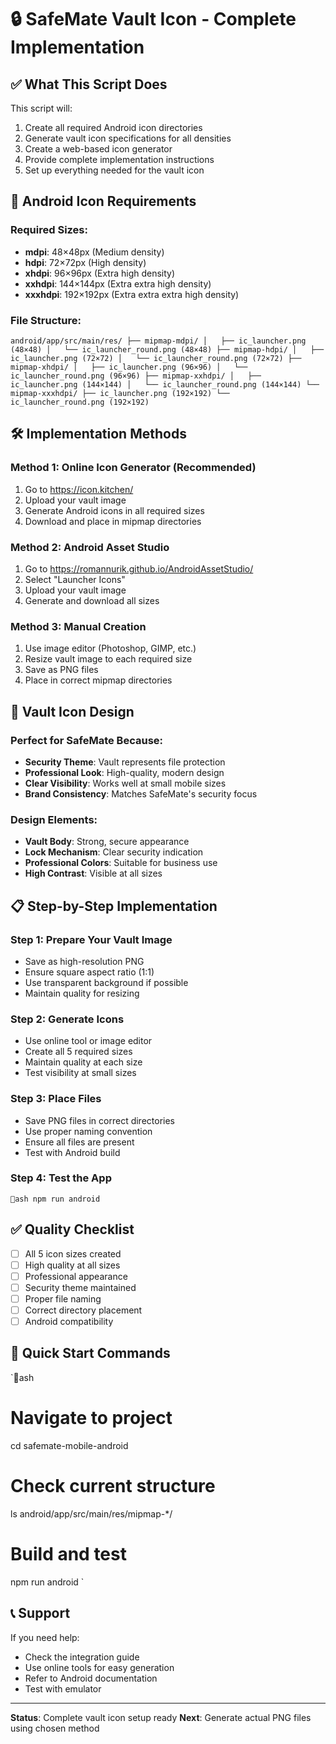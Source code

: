 # 🔒 SafeMate Vault Icon - Complete Implementation

## ✅ What This Script Does

This script will:
1. Create all required Android icon directories
2. Generate vault icon specifications for all densities
3. Create a web-based icon generator
4. Provide complete implementation instructions
5. Set up everything needed for the vault icon

## 📱 Android Icon Requirements

### Required Sizes:
- **mdpi**: 48×48px (Medium density)
- **hdpi**: 72×72px (High density)
- **xhdpi**: 96×96px (Extra high density)
- **xxhdpi**: 144×144px (Extra extra high density)
- **xxxhdpi**: 192×192px (Extra extra extra high density)

### File Structure:
`
android/app/src/main/res/
├── mipmap-mdpi/
│   ├── ic_launcher.png (48×48)
│   └── ic_launcher_round.png (48×48)
├── mipmap-hdpi/
│   ├── ic_launcher.png (72×72)
│   └── ic_launcher_round.png (72×72)
├── mipmap-xhdpi/
│   ├── ic_launcher.png (96×96)
│   └── ic_launcher_round.png (96×96)
├── mipmap-xxhdpi/
│   ├── ic_launcher.png (144×144)
│   └── ic_launcher_round.png (144×144)
└── mipmap-xxxhdpi/
    ├── ic_launcher.png (192×192)
    └── ic_launcher_round.png (192×192)
`

## 🛠️ Implementation Methods

### Method 1: Online Icon Generator (Recommended)
1. Go to https://icon.kitchen/
2. Upload your vault image
3. Generate Android icons in all required sizes
4. Download and place in mipmap directories

### Method 2: Android Asset Studio
1. Go to https://romannurik.github.io/AndroidAssetStudio/
2. Select "Launcher Icons"
3. Upload your vault image
4. Generate and download all sizes

### Method 3: Manual Creation
1. Use image editor (Photoshop, GIMP, etc.)
2. Resize vault image to each required size
3. Save as PNG files
4. Place in correct mipmap directories

## 🎨 Vault Icon Design

### Perfect for SafeMate Because:
- **Security Theme**: Vault represents file protection
- **Professional Look**: High-quality, modern design
- **Clear Visibility**: Works well at small mobile sizes
- **Brand Consistency**: Matches SafeMate's security focus

### Design Elements:
- **Vault Body**: Strong, secure appearance
- **Lock Mechanism**: Clear security indication
- **Professional Colors**: Suitable for business use
- **High Contrast**: Visible at all sizes

## 📋 Step-by-Step Implementation

### Step 1: Prepare Your Vault Image
- Save as high-resolution PNG
- Ensure square aspect ratio (1:1)
- Use transparent background if possible
- Maintain quality for resizing

### Step 2: Generate Icons
- Use online tool or image editor
- Create all 5 required sizes
- Maintain quality at each size
- Test visibility at small sizes

### Step 3: Place Files
- Save PNG files in correct directories
- Use proper naming convention
- Ensure all files are present
- Test with Android build

### Step 4: Test the App
`ash
npm run android
`

## ✅ Quality Checklist

- [ ] All 5 icon sizes created
- [ ] High quality at all sizes
- [ ] Professional appearance
- [ ] Security theme maintained
- [ ] Proper file naming
- [ ] Correct directory placement
- [ ] Android compatibility

## 🚀 Quick Start Commands

`ash
# Navigate to project
cd safemate-mobile-android

# Check current structure
ls android/app/src/main/res/mipmap-*/

# Build and test
npm run android
`

## 📞 Support

If you need help:
- Check the integration guide
- Use online tools for easy generation
- Refer to Android documentation
- Test with emulator

---

**Status**: Complete vault icon setup ready
**Next**: Generate actual PNG files using chosen method
